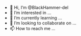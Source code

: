 - 👋 Hi, I’m @BlackHammer-del
- 👀 I’m interested in ...
- 🌱 I’m currently learning ...
- 💞️ I’m looking to collaborate on ...
- 📫 How to reach me ...

<!---
BlackHammer-del/BlackHammer-del is a ✨ special ✨ repository because its `README.md` (this file) appears on your GitHub profile.
You can click the Preview link to take a look at your changes.
--->
